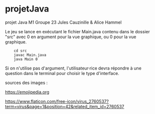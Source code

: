 # projetJava 
projet Java M1
Groupe 23
Jules Cauzinille & Alice Hammel

Le jeu se lance en exécutant le fichier Main.java contenu dans le dossier "src" avec 0 en argument pour la vue graphique, ou 0 pour la vue graphique.
```
    cd src
    javac Main.java
    java Main 0
```
Si on n'utilise pas d'argument, l'utilisateur·rice devra répondre à une question dans le terminal pour choisir le type d'interface.


sources des images :

https://emojipedia.org

https://www.flaticon.com/free-icon/virus_2760537?term=virus&page=1&position=42&related_item_id=2760537
